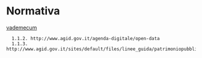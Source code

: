 # Normativa
[vademecum](http://www.funzionepubblica.gov.it/media/982175/vademecumopendata.pdf)

      1.1.2. http://www.agid.gov.it/agenda-digitale/open-data
      1.1.3. http://www.agid.gov.it/sites/default/files/linee_guida/patrimoniopubblicolg2014_v0.7finale.pdf
